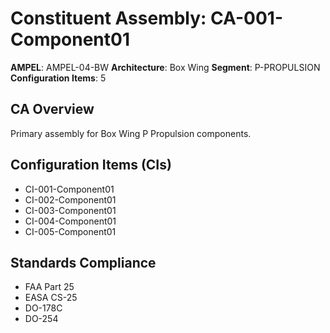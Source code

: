 # Constituent Assembly: CA-001-Component01

**AMPEL**: AMPEL-04-BW
**Architecture**: Box Wing
**Segment**: P-PROPULSION
**Configuration Items**: 5

## CA Overview
Primary assembly for Box Wing P Propulsion components.

## Configuration Items (CIs)
- CI-001-Component01
- CI-002-Component01
- CI-003-Component01
- CI-004-Component01
- CI-005-Component01

## Standards Compliance
- FAA Part 25
- EASA CS-25
- DO-178C
- DO-254
